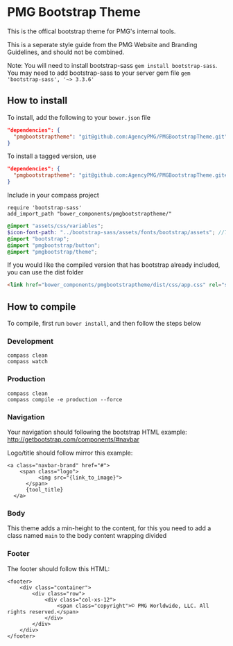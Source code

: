# PMG Bootstrap Theme

This is the offical bootstrap theme for PMG's internal tools.

This is a seperate style guide from the PMG Website and Branding Guidelines,
and should not be combined.

Note: You will need to install bootstrap-sass `gem install bootstrap-sass`. You may need to add bootstrap-sass to your server gem file `gem 'bootstrap-sass', '~> 3.3.6'`

## How to install

To install, add the following to your ```bower.json``` file

```json
"dependencies": {
  "pmgbootstraptheme": "git@github.com:AgencyPMG/PMGBootstrapTheme.git"
}
```

To install a tagged version, use

```json
"dependencies": {
  "pmgbootstraptheme": "git@github.com:AgencyPMG/PMGBootstrapTheme.git#v1.3.0"
}
```

Include in your compass project
```
require 'bootstrap-sass'
add_import_path "bower_components/pmgbootstraptheme/"
```

```scss
@import "assets/css/variables";
$icon-font-path: "../bootstrap-sass/assets/fonts/bootstrap/assets"; //This needs to point to the glyphicons fonts
@import "bootstrap";
@import "pmgbootstrap/button";
@import "pmgbootstrap/theme";
```

If you would like the compiled version that has bootstrap already included, you
can use the dist folder
```html
<link href="bower_components/pmgbootstraptheme/dist/css/app.css" rel="stylesheet" />
```


## How to compile

To compile, first run ```bower install```, and then follow the steps below

### Development
```
compass clean
compass watch
```

### Production
```
compass clean
compass compile -e production --force
```

### Navigation

Your navigation should following the bootstrap HTML example: http://getbootstrap.com/components/#navbar

Logo/title should follow mirror this example:

```
<a class="navbar-brand" href="#">
    <span class="logo">
          <img src="{link_to_image}">
      </span>
      {tool_title}
  </a>
 ```

### Body

 This theme adds a min-height to the content, for this you need to add a class named `main` to the body content wrapping divided

### Footer

The footer should follow this HTML:

```
<footer>
    <div class="container">
        <div class="row">
            <div class="col-xs-12">
                <span class="copyright">© PMG Worldwide, LLC. All rights reserved.</span>
            </div>
        </div>
    </div>
</footer>
```
